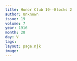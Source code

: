 ```yaml
---
title: Honor Club 10--Blocks 2
author: Unknown
issue: 19
volume: 7
year: 1916
month: 28
day: V
tags:
layout: page.njk
image:
---
```

